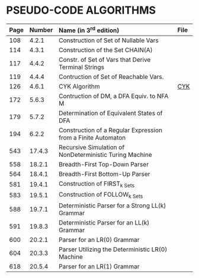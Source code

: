 # PSEUDO-CODE ALGORITHMS

| **Page** | **Number** | **Name (in 3<sup>rd</sup> edition)** | **File**                  |
|:----------|:-----------|:-------------------------------------|:-------------------------|
| 108       | 4.2.1      | Construction of Set of Nullable Vars |                          |            
| 114	    | 4.3.1      | Construction of the Set CHAIN(A)     |  |
| 117       | 4.4.2      | Constr. of Set of Vars that Derive Terminal Strings | |
| 119       | 4.4.4      | Contruction of Set of Reachable Vars. | |
| 126       | 4.6.1      | CYK Algorithm | [CYK](/CYK.md) |
| 172       | 5.6.3      | Contruction of DM, a DFA Equiv. to NFA M | |  
| 179       | 5.7.2      | Determination of Equivalent States of DFA | |
| 194       | 6.2.2      | Construction of a Regular Expression from a Finite Automaton | |
| 543       | 17.4.3     | Recursive Simulation of NonDeterministic Turing Machine | |
| 558       | 18.2.1     | Breadth-First Top-Down Parser | |
| 564       | 18.4.1     | Breadth-First Bottom-Up Parser |  |
| 581       | 19.4.1     | Construction of FIRST<sub>k</sup> Sets | |
| 583       | 19.5.1     | Construction of FOLLOW<sub>k</sup> Sets | |
| 588       | 19.7.1     | Deterministic Parser for a Strong LL(k) Grammar | |
| 591       | 19.8.3     | Deterministic Parser for an LL(k) Grammar | |
| 600       | 20.2.1     | Parser for an LR(0) Grammar | |
| 604       | 20.3.3     | Parser Utilizing the Deterministic LR(0) Machine | |  
| 618       | 20.5.4     | Parser for an LR(1) Grammar |  |
